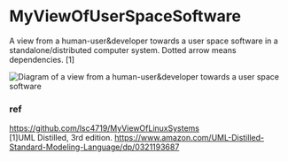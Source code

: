 # MyViewOfUserSpaceSoftware
A view from a human-user&developer towards a user space software in a standalone/distributed computer system.
Dotted arrow means dependencies. [1]

![Diagram of a view from a human-user&developer towards a user space software](https://github.com/lsc4719/MyViewOfUserSpaceSoftware/blob/c54c3b84bd589f9cc33383b0bc61705d175010bd/user-view.drawio.svg)

### ref 
https://github.com/lsc4719/MyViewOfLinuxSystems  
[1]UML Distilled, 3rd edition. https://www.amazon.com/UML-Distilled-Standard-Modeling-Language/dp/0321193687
